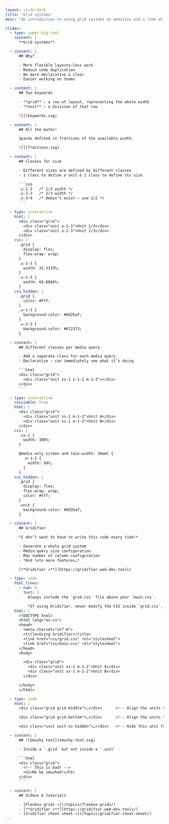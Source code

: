 ```yaml
---
layout: slide-deck
title: "Grid systems"
desc: "An introduction to using grid systems on websites and a look at Gridifier, a tool to help generate custom grid systems."

slides:
  - type: super-big-text
    content: |
      **Grid systems**

  - content: |
      ## Why?

      - More flexible layouts—less work
      - Reduce code duplication
      - Be more declarative & clear
      - Easier working on teams

  - content: |
      ## Two keywords

      - **grid** — a row of layout, representing the whole width
      - **unit** — a division of that row

      ![](keywords.svg)

  - content: |
      ## All the maths!

      Spaces defined in fractions of the available width.

      ![](fractions.svg)

  - content: |
      ## Classes for size

      - Different sizes are defined by different classes
      - 1 class to define a unit & 1 class to define its size

      ```css
      .u-1-3   /* 1/3 width */
      .u-2-3   /* 2/3 width */
      .u-3-6   /* Doesn’t exist — use 1/2 */
      ```

  - type: interactive
    html: |
      <div class="grid">
        <div class="unit u-1-3">Unit 1/3</div>
        <div class="unit u-2-3">Unit 2/3</div>
      </div>
    css: |
      .grid {
        display: flex;
        flex-wrap: wrap;
      }
      .u-1-3 {
        width: 33.3333%;
      }
      .u-2-3 {
        width: 66.6666%;
      }
    css_hidden: |
      .grid {
        color: #fff;
      }
      .u-1-3 {
        background-color: #9d35af;
      }
      .u-2-3 {
        background-color: #672373;
      }

  - content: |
      ## Different classes per media query

      - Add a separate class for each media query
      - Declarative — can immediately see what it’s doing

      ```html
      <div class="grid">
        <div class="unit xs-1 s-1-2 m-1-3"></div>
      </div>
      ```

  - type: interactive
    resizable: true
    html: |
      <div class="grid">
        <div class="unit xs-1 m-1-2">Unit A</div>
        <div class="unit xs-1 m-1-2">Unit B</div>
      </div>
    css: |
      .xs-1 {
        width: 100%;
      }

      @media only screen and (min-width: 38em) {
        .m-1-2 {
          width: 50%;
        }
      }
    css_hidden: |
      .grid {
        display: flex;
        flex-wrap: wrap;
        color: #fff;
      }
      .unit {
        background-color: #9d35af;
      }

  - content: |
      ## Gridifier

      *I don’t want to have to write this code every time!*

      - Generate a whole grid system
      - Media query size configuration
      - Max number of column configuration
      - *And lots more features…*

      [**Gridifier »**](https://gridifier.web-dev.tools)

  - type: code
    html_lines:
      - num: 6
        text: |
          Always include the `grid.css` file above your `main.css`.

          *If using Gridifier, never modify the CSS inside `grid.css`, always go to the Gridifier website and generate a new, complete grid.*
    html: |
      <!DOCTYPE html>
      <html lang="en-ca">
      <head>
        <meta charset="utf-8">
        <title>Using Gridifier</title>
        <link href="css/grid.css" rel="stylesheet">
        <link href="css/main.css" rel="stylesheet">
      </head>
      <body>

        <div class="grid">
          <div class="unit xs-1 m-1-2">Unit A</div>
          <div class="unit xs-1 m-1-2">Unit B</div>
        </div>

      </body>
      </html>

  - type: code
    html: |
      <div class="grid grid-middle">…</div>      <!-- Align the units to their middles -->

      <div class="grid grid-bottom">…</div>      <!-- Align the units to their bottoms -->

      <div class="unit unit-xs-hidden">…</div>   <!-- Hide this unit from view on specific sizes -->

  - content: |
      ## ![Smushy text](smushy-text.svg)

      - Inside a `.grid` but not inside a `.unit`

      ```html
      <div class="grid">
        <!-- This is bad! -->
        <h1>Me be smushed!</h1>
      </div>
      ```

  - content: |
      ## Videos & tutorials

      - [Flexbox grids ➔](/topics/flexbox-grids/)
      - [**Gridifier »**](https://gridifier.web-dev.tools/)
      - [Gridifier cheat sheet ➔](/topics/gridifier-cheat-sheet/)
---
```

